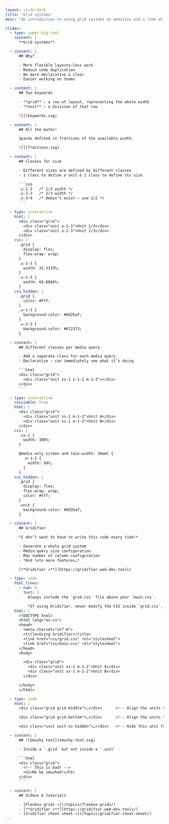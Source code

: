 ```yaml
---
layout: slide-deck
title: "Grid systems"
desc: "An introduction to using grid systems on websites and a look at Gridifier, a tool to help generate custom grid systems."

slides:
  - type: super-big-text
    content: |
      **Grid systems**

  - content: |
      ## Why?

      - More flexible layouts—less work
      - Reduce code duplication
      - Be more declarative & clear
      - Easier working on teams

  - content: |
      ## Two keywords

      - **grid** — a row of layout, representing the whole width
      - **unit** — a division of that row

      ![](keywords.svg)

  - content: |
      ## All the maths!

      Spaces defined in fractions of the available width.

      ![](fractions.svg)

  - content: |
      ## Classes for size

      - Different sizes are defined by different classes
      - 1 class to define a unit & 1 class to define its size

      ```css
      .u-1-3   /* 1/3 width */
      .u-2-3   /* 2/3 width */
      .u-3-6   /* Doesn’t exist — use 1/2 */
      ```

  - type: interactive
    html: |
      <div class="grid">
        <div class="unit u-1-3">Unit 1/3</div>
        <div class="unit u-2-3">Unit 2/3</div>
      </div>
    css: |
      .grid {
        display: flex;
        flex-wrap: wrap;
      }
      .u-1-3 {
        width: 33.3333%;
      }
      .u-2-3 {
        width: 66.6666%;
      }
    css_hidden: |
      .grid {
        color: #fff;
      }
      .u-1-3 {
        background-color: #9d35af;
      }
      .u-2-3 {
        background-color: #672373;
      }

  - content: |
      ## Different classes per media query

      - Add a separate class for each media query
      - Declarative — can immediately see what it’s doing

      ```html
      <div class="grid">
        <div class="unit xs-1 s-1-2 m-1-3"></div>
      </div>
      ```

  - type: interactive
    resizable: true
    html: |
      <div class="grid">
        <div class="unit xs-1 m-1-2">Unit A</div>
        <div class="unit xs-1 m-1-2">Unit B</div>
      </div>
    css: |
      .xs-1 {
        width: 100%;
      }

      @media only screen and (min-width: 38em) {
        .m-1-2 {
          width: 50%;
        }
      }
    css_hidden: |
      .grid {
        display: flex;
        flex-wrap: wrap;
        color: #fff;
      }
      .unit {
        background-color: #9d35af;
      }

  - content: |
      ## Gridifier

      *I don’t want to have to write this code every time!*

      - Generate a whole grid system
      - Media query size configuration
      - Max number of column configuration
      - *And lots more features…*

      [**Gridifier »**](https://gridifier.web-dev.tools)

  - type: code
    html_lines:
      - num: 6
        text: |
          Always include the `grid.css` file above your `main.css`.

          *If using Gridifier, never modify the CSS inside `grid.css`, always go to the Gridifier website and generate a new, complete grid.*
    html: |
      <!DOCTYPE html>
      <html lang="en-ca">
      <head>
        <meta charset="utf-8">
        <title>Using Gridifier</title>
        <link href="css/grid.css" rel="stylesheet">
        <link href="css/main.css" rel="stylesheet">
      </head>
      <body>

        <div class="grid">
          <div class="unit xs-1 m-1-2">Unit A</div>
          <div class="unit xs-1 m-1-2">Unit B</div>
        </div>

      </body>
      </html>

  - type: code
    html: |
      <div class="grid grid-middle">…</div>      <!-- Align the units to their middles -->

      <div class="grid grid-bottom">…</div>      <!-- Align the units to their bottoms -->

      <div class="unit unit-xs-hidden">…</div>   <!-- Hide this unit from view on specific sizes -->

  - content: |
      ## ![Smushy text](smushy-text.svg)

      - Inside a `.grid` but not inside a `.unit`

      ```html
      <div class="grid">
        <!-- This is bad! -->
        <h1>Me be smushed!</h1>
      </div>
      ```

  - content: |
      ## Videos & tutorials

      - [Flexbox grids ➔](/topics/flexbox-grids/)
      - [**Gridifier »**](https://gridifier.web-dev.tools/)
      - [Gridifier cheat sheet ➔](/topics/gridifier-cheat-sheet/)
---
```

